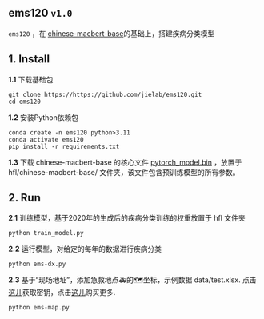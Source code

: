 
## ems120 `v1.0`

`ems120` ，在 [chinese-macbert-base](https://huggingface.co/hfl/chinese-macbert-base)的基础上，搭建疾病分类模型

## 1. Install

<b>1.1</b> 下载基础包
```  
git clone https://https://github.com/jielab/ems120.git
cd ems120
``` 

<b>1.2</b> 安装Python依赖包
``` 
conda create -n ems120 python>3.11
conda activate ems120
pip install -r requirements.txt
``` 

<b>1.3</b> 下载 chinese-macbert-base 的核心文件 [pytorch_model.bin](https://huggingface.co/hfl/chinese-macbert-base/tree/main) ，放置于 hfl/chinese-macbert-base/ 文件夹，该文件包含预训练模型的所有参数。


## 2. Run

<b>2.1</b>  训练模型，基于2020年的生成后的疾病分类训练的权重放置于 hfl 文件夹
```
python train_model.py
```

<b>2.2</b>  运行模型，对给定的每年的数据进行疾病分类
```
python ems-dx.py
```

<b>2.3</b>  基于“现场地址”，添加急救地点🚑的🗺坐标，示例数据 data/test.xlsx.
点击 [这儿](https://lbsyun.baidu.com)获取密钥，点击[这儿](https://lbsyun.baidu.com/cashier/quota)购买更多. 
```
python ems-map.py 
```



